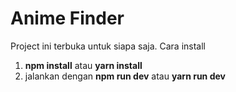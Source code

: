 # Anime Finder

Project ini terbuka untuk siapa saja.
Cara install 

1. **npm install** atau **yarn install**
2. jalankan dengan **npm run dev** atau **yarn run dev**
